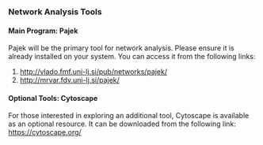 ### Network Analysis Tools

#### Main Program: Pajek
Pajek will be the primary tool for network analysis. Please ensure it is already installed on your system. You can access it from the following links: 
1.	http://vlado.fmf.uni-lj.si/pub/networks/pajek/
2.	http://mrvar.fdv.uni-lj.si/pajek/

#### Optional Tools: Cytoscape
For those interested in exploring an additional tool, Cytoscape is available as an optional resource. It can be downloaded from the following link:
https://cytoscape.org/


